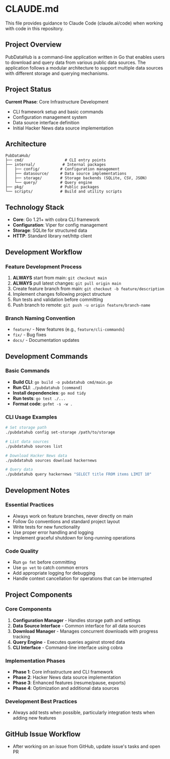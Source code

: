 # CLAUDE.md

This file provides guidance to Claude Code (claude.ai/code) when working with code in this repository.

## Project Overview

PubDataHub is a command-line application written in Go that enables users to download and query data from various public data sources. The application follows a modular architecture to support multiple data sources with different storage and querying mechanisms.

## Project Status

**Current Phase**: Core Infrastructure Development
- CLI framework setup and basic commands
- Configuration management system
- Data source interface definition
- Initial Hacker News data source implementation

## Architecture

```
PubDataHub/
├── cmd/                  # CLI entry points
├── internal/            # Internal packages
│   ├── config/         # Configuration management
│   ├── datasource/     # Data source implementations
│   ├── storage/        # Storage backends (SQLite, CSV, JSON)
│   └── query/          # Query engine
├── pkg/                # Public packages
└── scripts/            # Build and utility scripts
```

## Technology Stack

- **Core**: Go 1.21+ with cobra CLI framework
- **Configuration**: Viper for config management
- **Storage**: SQLite for structured data
- **HTTP**: Standard library net/http client

## Development Workflow

### Feature Development Process
1. **ALWAYS** start from main: `git checkout main`
2. **ALWAYS** pull latest changes: `git pull origin main`
3. Create feature branch from main: `git checkout -b feature/description`
4. Implement changes following project structure
5. Run tests and validation before committing
6. Push branch to remote: `git push -u origin feature/branch-name`

### Branch Naming Convention
- `feature/` - New features (e.g., `feature/cli-commands`)
- `fix/` - Bug fixes
- `docs/` - Documentation updates

## Development Commands

### Basic Commands
- **Build CLI**: `go build -o pubdatahub cmd/main.go`
- **Run CLI**: `./pubdatahub [command]`
- **Install dependencies**: `go mod tidy`
- **Run tests**: `go test ./...`
- **Format code**: `gofmt -s -w .`

### CLI Usage Examples
```bash
# Set storage path
./pubdatahub config set-storage /path/to/storage

# List data sources
./pubdatahub sources list

# Download Hacker News data
./pubdatahub sources download hackernews

# Query data
./pubdatahub query hackernews "SELECT title FROM items LIMIT 10"
```

## Development Notes

### Essential Practices
- Always work on feature branches, never directly on main
- Follow Go conventions and standard project layout
- Write tests for new functionality
- Use proper error handling and logging
- Implement graceful shutdown for long-running operations

### Code Quality
- Run `go fmt` before committing
- Use `go vet` to catch common errors
- Add appropriate logging for debugging
- Handle context cancellation for operations that can be interrupted

## Project Components

### Core Components
1. **Configuration Manager** - Handles storage path and settings
2. **Data Source Interface** - Common interface for all data sources
3. **Download Manager** - Manages concurrent downloads with progress tracking
4. **Query Engine** - Executes queries against stored data
5. **CLI Interface** - Command-line interface using cobra

### Implementation Phases
- **Phase 1**: Core infrastructure and CLI framework
- **Phase 2**: Hacker News data source implementation
- **Phase 3**: Enhanced features (resume/pause, exports)
- **Phase 4**: Optimization and additional data sources

### Development Best Practices
- Always add tests when possible, particularly integration tests when adding new features

## GitHub Issue Workflow
- After working on an issue from GitHub, update issue's tasks and open PR